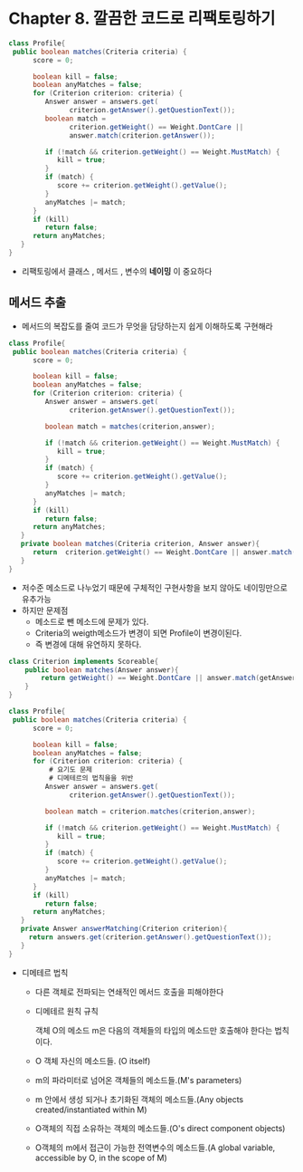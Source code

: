 # Chapter 8. 깔끔한 코드로 리팩토링하기

```java
class Profile{
 public boolean matches(Criteria criteria) {
      score = 0;

      boolean kill = false;
      boolean anyMatches = false;
      for (Criterion criterion: criteria) {   
         Answer answer = answers.get(
               criterion.getAnswer().getQuestionText()); 
         boolean match = 
               criterion.getWeight() == Weight.DontCare || 
               answer.match(criterion.getAnswer());

         if (!match && criterion.getWeight() == Weight.MustMatch) {  
            kill = true;
         }
         if (match) {         
            score += criterion.getWeight().getValue();
         }
         anyMatches |= match;
      }
      if (kill)       
         return false;
      return anyMatches;
   }
}
```

* 리팩토링에서 클래스 , 메서드 , 변수의 **네이밍** 이 중요하다

## 메서드 추출

* 메서드의 복잡도를 줄여 코드가 무엇을 담당하는지 쉽게 이해하도록 구현해라

```java
class Profile{
 public boolean matches(Criteria criteria) {
      score = 0;

      boolean kill = false;
      boolean anyMatches = false;
      for (Criterion criterion: criteria) {   
         Answer answer = answers.get(
               criterion.getAnswer().getQuestionText()); 

         boolean match = matches(criterion,answer);

         if (!match && criterion.getWeight() == Weight.MustMatch) {  
            kill = true;
         }
         if (match) {         
            score += criterion.getWeight().getValue();
         }
         anyMatches |= match;
      }
      if (kill)       
         return false;
      return anyMatches;
   }
   private boolean matches(Criteria criterion, Answer answer){
      return  criterion.getWeight() == Weight.DontCare || answer.match(criterion.getAnswer());
   }
}
```

* 저수준 메소드로 나누었기 때문에 구체적인 구현사항을 보지 않아도 네이밍만으로 유추가능
* 하지만 문제점
  * 메소드로 뺀 메소드에 문제가 있다.
  * Criteria의 weigth메소드가 변경이 되면 Profile이 변경이된다.
  * 즉 변경에 대해 유연하지 못하다.

```java
class Criterion implements Scoreable{
    public boolean matches(Answer answer){
        return getWeight() == Weight.DontCare || answer.match(getAnswer);     
    }
}

class Profile{
 public boolean matches(Criteria criteria) {
      score = 0;

      boolean kill = false;
      boolean anyMatches = false;
      for (Criterion criterion: criteria) {   
          # 요기도 문제
          # 디메테르의 법칙을을 위반
         Answer answer = answers.get(
               criterion.getAnswer().getQuestionText()); 

         boolean match = criterion.matches(criterion,answer);

         if (!match && criterion.getWeight() == Weight.MustMatch) {  
            kill = true;
         }
         if (match) {         
            score += criterion.getWeight().getValue();
         }
         anyMatches |= match;
      }
      if (kill)       
         return false;
      return anyMatches;
   }
   private Answer answerMatching(Criterion criterion){
     return answers.get(criterion.getAnswer().getQuestionText());
   }
}
```

* 디메테르 법칙
  * 다른 객체로 전파되는 연쇄적인 메서드 호출을 피해야한다
  * 디메테르 원칙 규칙

    객체 O의 메소드 m은 다음의 객체들의 타입의 메소드만 호출해야 한다는 법칙이다.

  * O 객체 자신의 메소드들. \(O itself\)
  * m의 파라미터로 넘어온 객체들의 메소드들.\(M's parameters\)
  * m 안에서 생성 되거나 초기화된 객체의 메소드들.\(Any objects created/instantiated within M\)
  * O객체의 직접 소유하는 객체의 메소드들.\(O's direct component objects\)  
  * O객체의 m에서 접근이 가능한 전역변수의 메소드들.\(A global variable, accessible by O, in the scope of M\)

